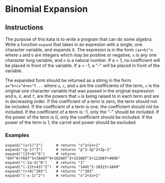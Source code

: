 # Binomial Expansion

## Instructions

The purpose of this kata is to write a program that can do some algebra. Write 
a function `expand` that takes in an expresion with a single, one character 
variable, and expands it. The expresion is in the form `(ax+b)^n` where `a` and 
`b` are integers which may be positive or negative, `x` is any one character 
long variable, and `n` is a natural number. If a = 1, no coefficient will be 
placed in front of the variable. If a = -1, a "-" will be placed in front of 
the variable.

The expanded form should be returned as a string in the form `ax^b+cx^d+ex^f...` 
where `a`, `c`, and `e` are the coefficients of the term, `x` is the original 
one character variable that was passed in the original expression and `b`, `d`, 
and `f`, are the powers that `x` is being raised to in each term and are in 
decreasing order. If the coefficient of a term is zero, the term should not be 
included. If the coefficient of a term is one, the coefficient should not be 
included. If the coefficient of a term is -1, only the "-" should be included. 
If the power of the term is 0, only the coefficient should be included. If the 
power of the term is 1, the carrot and power should be excluded.


### Examples

```
expand("(x+1)^2")      # returns "x^2+2x+1"
expand("(p-1)^3")      # returns "p^3-3p^2+3p-1"
expand("(2f+4)^6")     # returns "64f^6+768f^5+3840f^4+10240f^3+15360f^2+12288f+4096"
expand("(-2a-4)^0")    # returns "1"
expand("(-12t+43)^2")  # returns "144t^2-1032t+1849"
expand("(r+0)^203")    # returns "r^203"
expand("(-x-1)^2")     # returns "x^2+2x+1"
```